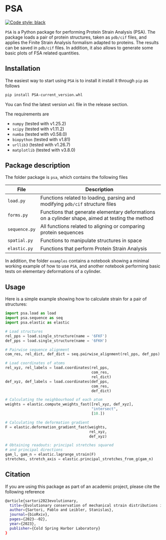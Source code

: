 # PSA
[![Code style: black](https://img.shields.io/badge/code%20style-black-000000.svg)](https://github.com/psf/black)

`PSA` is a Python package for performing Protein Strain Analysis (PSA). The package loads a pair of protein structures, taken as `pdb/cif` files, and applies the Finite Strain Analysis formalism adapted to proteins. The results can be saved in `pdb/cif` files. In addition, it also allows to generate some basic plots of FSA related quantities.

## Installation

The easiest way to start using `PSA` is to install it install it through `pip` as follows

```bash
pip install PSA-current_version.whl
```
You can find the latest version `whl` file in the release section.

The requirements are
- `numpy` (tested with v1.25.2)
- `scipy` (tested with v1.11.2)
- `numba` (tested with v0.58.0)
- `biopython` (tested with v1.81)
- `urllib3` (tested with v1.26.7)
- `matplotlib` (tested with v3.8.0)
  
## Package description

The folder package is `psa`, which contains the following files

| File                          | Description |
|-------------------------------|-------------|
| ```load.py```       | Functions related to loading, parsing and modifying `pdb/cif` structure files |
| ```forms.py```   | Functions that generate elementary deformations on a cylinder shape, aimed at testing the method |
| ```sequence.py```  | All functions related to aligning or comparing protein sequences |
| ```spatial.py```  | Functions to manipulate structures in space |
| ```elastic.py```    | Functions that perform Protein Strain Analysis |

In addition, the folder `examples` contains a notebook showing a minimal working example of how to use `PSA`, and another notebook performing basic tests on elementary deformations of a cylinder.


## Usage
Here is a simple example showing how to calculate strain for a pair of structures:

```python
import psa.load as load
import psa.sequence as seq
import psa.elastic as elastic

# Load structures
rel_pps = load.single_structure(name = '6FKF')
def_pps = load.single_structure(name = '6FKH')

# Pairwise sequence alignment
com_res, rel_dict, def_dict = seq.pairwise_alignment(rel_pps, def_pps)

# Load coordinates of atoms
rel_xyz, rel_labels = load.coordinates(rel_pps,
                                       com_res,
                                       rel_dict)
def_xyz, def_labels = load.coordinates(def_pps,
                                       com_res,
                                       def_dict)

# Calculating the neighbourhood of each atom
weights = elastic.compute_weights_fast([rel_xyz, def_xyz], 
                                       "intersect",
                                       [10.])

# Calculating the deformation gradient
F = elastic.deformation_gradient_fast(weights,
                                      rel_xyz,
                                      def_xyz)

# Obtaining readouts: principal stretches squared
# and principal directions
gam_l, gam_n = elastic.lagrange_strain(F)
stretches, stretch_axis = elastic.principal_stretches_from_g(gam_n)
```


## Citation

If you are using this package as part of an academic project, please cite the following reference

```bash
@article{sartori2023evolutionary,
  title={Evolutionary conservation of mechanical strain distributions in functional transitions of protein structures},
  author={Sartori, Pablo and Leibler, Stanislas},
  journal={bioRxiv},
  pages={2023--02},
  year={2023},
  publisher={Cold Spring Harbor Laboratory}
}
```

